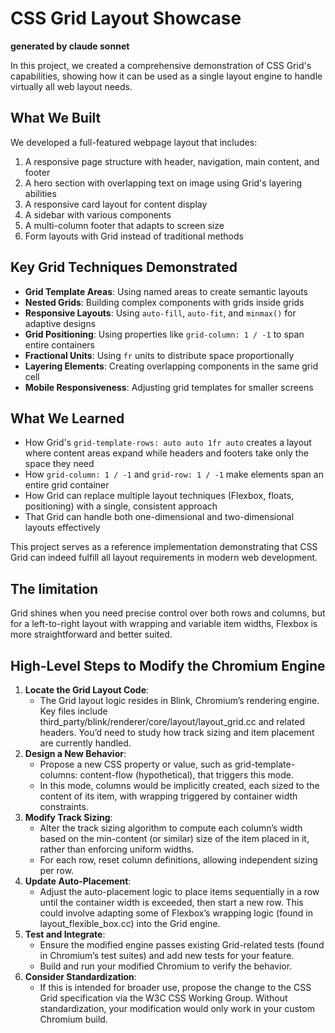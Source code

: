 # CSS Grid Layout Showcase

**generated by claude sonnet**

In this project, we created a comprehensive demonstration of CSS Grid's capabilities, showing how it can be used as a single layout engine to handle virtually all web layout needs.

## What We Built

We developed a full-featured webpage layout that includes:

1. A responsive page structure with header, navigation, main content, and footer
2. A hero section with overlapping text on image using Grid's layering abilities
3. A responsive card layout for content display
4. A sidebar with various components
5. A multi-column footer that adapts to screen size
6. Form layouts with Grid instead of traditional methods

## Key Grid Techniques Demonstrated

- **Grid Template Areas**: Using named areas to create semantic layouts
- **Nested Grids**: Building complex components with grids inside grids
- **Responsive Layouts**: Using `auto-fill`, `auto-fit`, and `minmax()` for adaptive designs
- **Grid Positioning**: Using properties like `grid-column: 1 / -1` to span entire containers
- **Fractional Units**: Using `fr` units to distribute space proportionally
- **Layering Elements**: Creating overlapping components in the same grid cell
- **Mobile Responsiveness**: Adjusting grid templates for smaller screens

## What We Learned

- How Grid's `grid-template-rows: auto auto 1fr auto` creates a layout where content areas expand while headers and footers take only the space they need
- How `grid-column: 1 / -1` and `grid-row: 1 / -1` make elements span an entire grid container
- How Grid can replace multiple layout techniques (Flexbox, floats, positioning) with a single, consistent approach
- That Grid can handle both one-dimensional and two-dimensional layouts effectively

This project serves as a reference implementation demonstrating that CSS Grid can indeed fulfill all layout requirements in modern web development.


## The limitation

Grid shines when you need precise control over both rows and columns, but for a left-to-right
layout with wrapping and variable item widths, Flexbox is more straightforward and better suited.

## High-Level Steps to Modify the Chromium Engine

1. **Locate the Grid Layout Code**:  
    - The Grid layout logic resides in Blink, Chromium’s rendering engine.
      Key files include third_party/blink/renderer/core/layout/layout_grid.cc and related headers.
      You’d need to study how track sizing and item placement are currently handled.
2. **Design a New Behavior**:  
    - Propose a new CSS property or value, such as grid-template-columns: content-flow (hypothetical), that triggers this mode.
    - In this mode, columns would be implicitly created, each sized to the content of its item, with wrapping triggered by container width constraints.
3. **Modify Track Sizing**:  
    - Alter the track sizing algorithm to compute each column’s width based on the min-content (or similar) size of the item placed in it,
      rather than enforcing uniform widths.
    - For each row, reset column definitions, allowing independent sizing per row.
4. **Update Auto-Placement**:  
    - Adjust the auto-placement logic to place items sequentially in a row until the container width is exceeded,
      then start a new row. This could involve adapting some of Flexbox’s wrapping logic (found in layout_flexible_box.cc) into the Grid engine.
5. **Test and Integrate**:  
    - Ensure the modified engine passes existing Grid-related tests (found in Chromium’s test suites) and add new tests for your feature.
    - Build and run your modified Chromium to verify the behavior.
6. **Consider Standardization**:  
    - If this is intended for broader use, propose the change to the CSS Grid specification via the W3C CSS Working Group.
      Without standardization, your modification would only work in your custom Chromium build.
